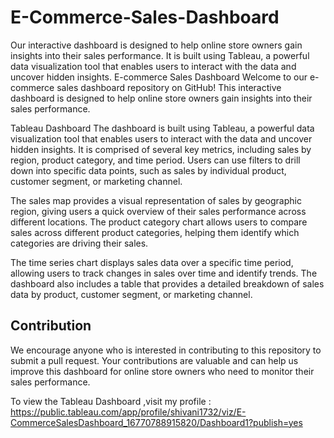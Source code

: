 # E-Commerce-Sales-Dashboard
Our interactive dashboard is designed to help online store owners gain insights into their sales performance. It is built using Tableau, a powerful data visualization tool that enables users to interact with the data and uncover hidden insights.
E-commerce Sales Dashboard
Welcome to our e-commerce sales dashboard repository on GitHub! This interactive dashboard is designed to help online store owners gain insights into their sales performance.

Tableau Dashboard
The dashboard is built using Tableau, a powerful data visualization tool that enables users to interact with the data and uncover hidden insights. It is comprised of several key metrics, including sales by region, product category, and time period. Users can use filters to drill down into specific data points, such as sales by individual product, customer segment, or marketing channel.

The sales map provides a visual representation of sales by geographic region, giving users a quick overview of their sales performance across different locations. The product category chart allows users to compare sales across different product categories, helping them identify which categories are driving their sales.

The time series chart displays sales data over a specific time period, allowing users to track changes in sales over time and identify trends. The dashboard also includes a table that provides a detailed breakdown of sales data by product, customer segment, or marketing channel.

## Contribution
We encourage anyone who is interested in contributing to this repository to submit a pull request. Your contributions are valuable and can help us improve this dashboard for online store owners who need to monitor their sales performance.


To view the Tableau Dashboard ,visit my profile : https://public.tableau.com/app/profile/shivani1732/viz/E-CommerceSalesDashboard_16770788915820/Dashboard1?publish=yes
